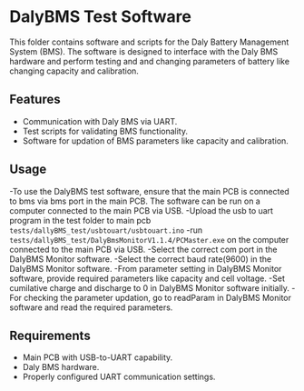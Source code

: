 # DalyBMS Test Software

This folder contains software and scripts for the Daly Battery Management System (BMS). The software is designed to interface with the Daly BMS hardware and perform testing and and changing parameters of battery like changing capacity and calibration.

## Features
- Communication with Daly BMS via UART.
- Test scripts for validating BMS functionality.
- Software for updation of BMS parameters like capacity and calibration.
## Usage
-To use the DalyBMS test software, ensure that the main PCB is connected to bms via bms port in the main PCB. The software can be run on a computer connected to the main PCB via USB.
-Upload the usb to uart program in the test folder to main pcb `tests/dallyBMS_test/usbtouart/usbtouart.ino`
-run `tests/dallyBMS_test/DalyBmsMonitorV1.1.4/PCMaster.exe` on the computer connected to the main PCB via USB.
-Select the correct com port in the DalyBMS Monitor software.
-Select the correct baud rate(9600) in the DalyBMS Monitor software.
-From parameter setting in DalyBMS Monitor software, provide required parameters like capacity and cell voltage.
-Set cumilative charge and discharge  to 0 in DalyBMS Monitor software initially.
-For checking the parameter updation, go to readParam in DalyBMS Monitor software and read the required parameters.
## Requirements
- Main PCB with USB-to-UART capability.
- Daly BMS hardware.
- Properly configured UART communication settings.